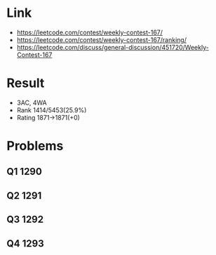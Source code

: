 # Link
- https://leetcode.com/contest/weekly-contest-167/
- https://leetcode.com/contest/weekly-contest-167/ranking/
- https://leetcode.com/discuss/general-discussion/451720/Weekly-Contest-167

# Result
- 3AC, 4WA
- Rank 1414/5453(25.9%)
- Rating 1871->1871(+0)

# Problems
## Q1 1290

## Q2 1291

## Q3 1292

## Q4 1293